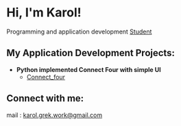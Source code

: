 <h1>Hi, I'm Karol! </h1>
<a>Programming and application development </a><a href="https://www.linkedin.com/in/karol-grek/">Student</a>

<h2>My Application Development Projects:</h2>

- <b>Python implemented Connect Four with simple UI</b>
  - [Connect_four](https://google.com)

<h2> Connect with me:</h2>

[LinkedIn]: https://www.linkedin.com/in/karol-grek/
mail : karol.grek.work@gmail.com

<!--
Here are some ideas to get you started:

- 🔭 I’m currently working on ...
- 🌱 I’m currently learning ...
- 👯 I’m looking to collaborate on ...
- 🤔 I’m looking for help with ...
- 💬 Ask me about ...
- 📫 How to reach me: ...
- 😄 Pronouns: ...
- ⚡ Fun fact: ...
-->
